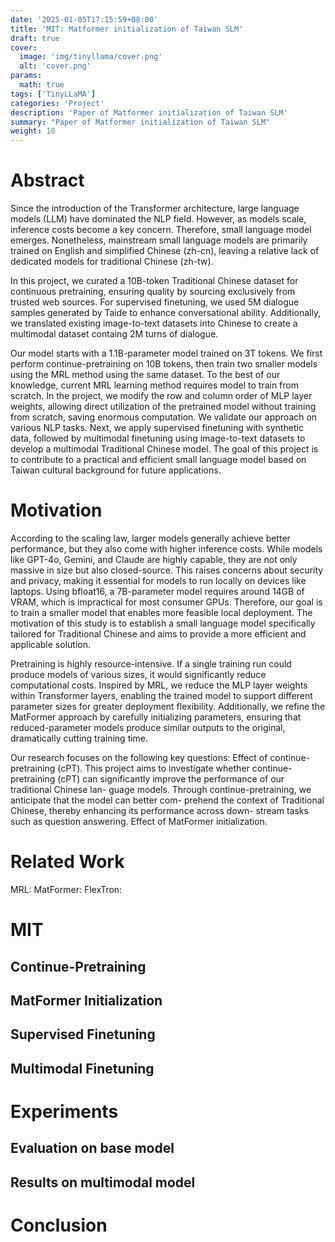 ```yaml
---
date: '2025-01-05T17:15:59+08:00'
title: 'MIT: Matformer initialization of Taiwan SLM'
draft: true
cover:
  image: 'img/tinyllama/cover.png'
  alt: 'cover.png'
params:
  math: true
tags: ['TinyLLaMA']
categories: 'Project'
description: 'Paper of Matformer initialization of Taiwan SLM'
summary: "Paper of Matformer initialization of Taiwan SLM"
weight: 10
---
```


# Abstract
Since the introduction of the Transformer architecture, large language models (LLM) have dominated the NLP field. However, as models scale, inference costs become a key concern. Therefore, small language model emerges. Nonetheless, mainstream small language models are primarily trained on English and simplified Chinese (zh-cn), leaving a relative lack of dedicated models for traditional Chinese (zh-tw).

In this project, we curated a 10B-token Traditional Chinese dataset for continuous pretraining, ensuring quality by sourcing exclusively from trusted web sources. For supervised finetuning, we used 5M dialogue samples generated by Taide to enhance conversational ability. Additionally, we translated existing image-to-text datasets into Chinese to create a multimodal dataset containg 2M turns of dialogue.

Our model starts with a 1.1B-parameter model trained on 3T tokens. We first perform continue-pretraining on 10B tokens, then train two smaller models using the MRL method using the same dataset. To the best of our knowledge, current MRL learning method requires model to train from scratch. In the project, we modify the row and column order of MLP layer weights, allowing direct utilization of the pretrained model without training from scratch, saving enormous computation. We validate our approach on various NLP tasks. Next, we apply supervised finetuning with synthetic data, followed by multimodal finetuning using image-to-text datasets to develop a multimodal Traditional Chinese model. The goal of this project is to contribute to a practical and efficient small language model based on Taiwan cultural background for future applications.

# Motivation
According to the scaling law, larger models generally achieve better performance, but they also come with higher inference costs. While models like GPT-4o, Gemini, and Claude are highly capable, they are not only massive in size but also closed-source. This raises concerns about security and privacy, making it essential for models to run locally on devices like laptops. Using bfloat16, a 7B-parameter model requires around 14GB of VRAM, which is impractical for most consumer GPUs. Therefore, our goal is to train a smaller model that enables more feasible local deployment. The motivation of this study is to establish a small language model specifically tailored for Traditional Chinese and aims to provide a more efficient and applicable solution.

Pretraining is highly resource-intensive. If a single training run could produce models of various sizes, it would significantly reduce computational costs. Inspired by MRL, we reduce the MLP layer weights within Transformer layers, enabling the trained model to support different parameter sizes for greater deployment flexibility. Additionally, we refine the MatFormer approach by carefully initializing parameters, ensuring that reduced-parameter models produce similar outputs to the original, dramatically cutting training time.  

Our research focuses on the following key questions:
Effect of continue-pretraining (cPT). This project aims to investigate whether continue-
pretraining (cPT) can significantly improve the performance of our traditional Chinese lan-
guage models. Through continue-pretraining, we anticipate that the model can better com-
prehend the context of Traditional Chinese, thereby enhancing its performance across down-
stream tasks such as question answering.
Effect of MatFormer initialization.

# Related Work
MRL:
MatFormer:
FlexTron:

# MIT

## Continue-Pretraining

## MatFormer Initialization

## Supervised Finetuning

## Multimodal Finetuning

# Experiments

## Evaluation on base model

## Results on multimodal model

# Conclusion